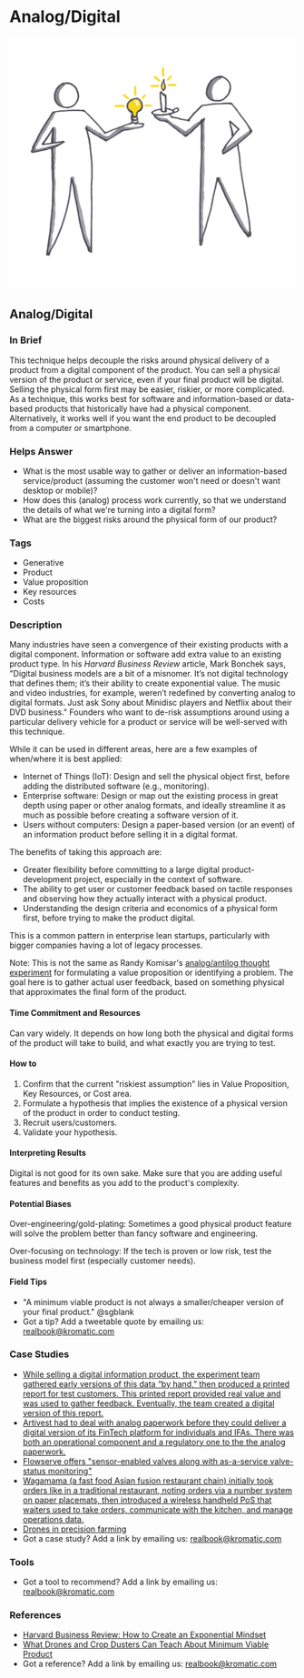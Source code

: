 # Analog/Digital

![](../.gitbook/assets/illustration-analog-digital-real-startup-book.png)

## Analog/Digital

### In Brief

This technique helps decouple the risks around physical delivery of a product from a digital component of the product. You can sell a physical version of the product or service, even if your final product will be digital. Selling the physical form first may be easier, riskier, or more complicated. As a technique, this works best for software and information-based or data-based products that historically have had a physical component. Alternatively, it works well if you want the end product to be decoupled from a computer or smartphone.

### Helps Answer

* What is the most usable way to gather or deliver an information-based service/product \(assuming the customer won't need or doesn't want desktop or mobile\)?
* How does this \(analog\) process work currently, so that we understand the details of what we're turning into a digital form?
* What are the biggest risks around the physical form of our product?

### Tags

* Generative
* Product
* Value proposition
* Key resources
* Costs

### Description

Many industries have seen a convergence of their existing products with a digital component. Information or software add extra value to an existing product type. In his _Harvard Business Review_ article, Mark Bonchek says, "Digital business models are a bit of a misnomer. It’s not digital technology that defines them; it’s their ability to create exponential value. The music and video industries, for example, weren’t redefined by converting analog to digital formats. Just ask Sony about Minidisc players and Netflix about their DVD business." Founders who want to de-risk assumptions around using a particular delivery vehicle for a product or service will be well-served with this technique.

While it can be used in different areas, here are a few examples of when/where it is best applied:

* Internet of Things \(IoT\): Design and sell the physical object first, before adding the distributed software \(e.g., monitoring\).
* Enterprise software: Design or map out the existing process in great depth using paper or other analog formats, and ideally streamline it as much as possible before creating a software version of it.
* Users without computers: Design a paper-based version \(or an event\) of an information product before selling it in a digital format.

The benefits of taking this approach are:

* Greater flexibility before committing to a large digital product-development project, especially in the context of software.
* The ability to get user or customer feedback based on tactile responses and observing how they actually interact with a physical product.
* Understanding the design criteria and economics of a physical form first, before trying to make the product digital.

This is a common pattern in enterprise lean startups, particularly with bigger companies having a lot of legacy processes.

Note: This is not the same as Randy Komisar's [analog/antilog thought experiment](http://ecorner.stanford.edu/videos/2418/Analogs-and-Antilogs-Nothing-is-Revolutionary) for formulating a value proposition or identifying a problem. The goal here is to gather actual user feedback, based on something physical that approximates the final form of the product.

#### Time Commitment and Resources

Can vary widely. It depends on how long both the physical and digital forms of the product will take to build, and what exactly you are trying to test.

#### How to

1. Confirm that the current "riskiest assumption" lies in Value Proposition, Key Resources, or Cost area. 
2. Formulate a hypothesis that implies the existence of a physical version of the product in order to conduct testing.
3. Recruit users/customers.
4. Validate your hypothesis.

#### Interpreting Results

Digital is not good for its own sake. Make sure that you are adding useful features and benefits as you add to the product's complexity.

#### Potential Biases

Over-engineering/gold-plating: Sometimes a good physical product feature will solve the problem better than fancy software and engineering.

Over-focusing on technology: If the tech is proven or low risk, test the business model first \(especially customer needs\).

#### Field Tips

* "A minimum viable product is not always a smaller/cheaper version of your final product." @sgblank 
* Got a tip? Add a tweetable quote by emailing us: [realbook@kromatic.com](mailto:realbook@kromatic.com)

### Case Studies

* [While selling a digital information product, the experiment team gathered early versions of this data “by hand,” then produced a printed report for test customers. This printed report provided real value and was used to gather feedback. Eventually, the team created a digital version of this report.](http://www.movestheneedle.com/blog/enterprise-lean-startup-experiment-examples/)
* [Artivest had to deal with analog paperwork before they could deliver a digital version of its FinTech platform for individuals and IFAs. There was both an operational component and a regulatory one to the the analog paperwork.](https://leanstartup.co/how-one-fitech-company-used-lean-startup-in-a-regulated-industry/) 
* [Flowserve offers "sensor-enabled valves along with as-a-service valve-status monitoring"](https://dupress.deloitte.com/dup-us-en/focus/internet-of-things/connected-products-designing-for-internet-of-things.html)
* [Wagamama \(a fast food Asian fusion restaurant chain\) initially took orders like in a traditional restaurant, noting orders via a number system on paper placemats, then introduced a wireless handheld PoS that waiters used to take orders, communicate with the kitchen, and manage operations data.](https://www.oracle.com/industries/hospitality/products/handheld-devices.html)
* [Drones in precision farming](https://steveblank.com/2013/07/22/an-mvp-is-not-a-cheaper-product-its-about-smart-learning/)
* Got a case study? Add a link by emailing us: [realbook@kromatic.com](mailto:realbook@kromatic.com) 

### Tools

* Got a tool to recommend? Add a link by emailing us: [realbook@kromatic.com](mailto:realbook@kromatic.com)

### References

* [Harvard Business Review: How to Create an Exponential Mindset](https://hbr.org/2016/07/how-to-create-an-exponential-mindset)
* [What Drones and Crop Dusters Can Teach About Minimum Viable Product](https://hbr.org/2014/02/what-drones-and-crop-dusters-can-teach-about-minimum-viable-product)
* Got a reference? Add a link by emailing us: [realbook@kromatic.com](https://github.com/trikro/the-real-startup-book/tree/6a17bc36666863334ffdefad4f2a9abf3e12ce13/part5-generative_product_research/realbook@kromatic.com) 

